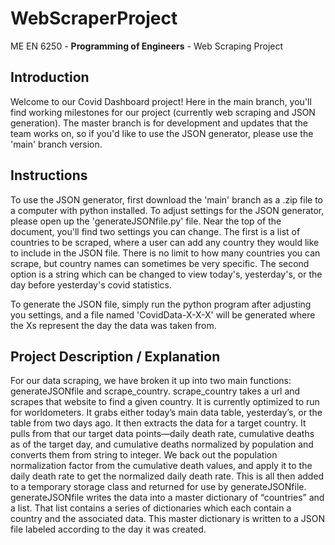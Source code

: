 # WebScraperProject
ME EN 6250 - **Programming of Engineers** - Web Scraping Project

## Introduction
Welcome to our Covid Dashboard project! Here in the main branch, you'll find working milestones for our project (currently web scraping and JSON generation). The master branch is for development and updates that the team works on, so if you'd like to use the JSON generator, please use the 'main' branch version.

## Instructions
To use the JSON generator, first download the 'main' branch as a .zip file to a computer with python installed. To adjust settings for the JSON generator, please open up the 'generateJSONfile.py' file. Near the top of the document, you'll find two settings you can change. The first is a list of countries to be scraped, where a user can add any country they would like to include in the JSON file. There is no limit to how many countries you can scrape, but country names can sometimes be very specific. The second option is a string which can be changed to view today's, yesterday's, or the day before yesterday's covid statistics.

To generate the JSON file, simply run the python program after adjusting you settings, and a file named 'CovidData-X-X-X' will be generated where the Xs represent the day the data was taken from.

## Project Description / Explanation
For our data scraping, we have broken it up into two main functions: generateJSONfile and scrape_country. scrape_country takes a url and scrapes that website to find a given country. It is currently optimized to run for worldometers. It grabs either today’s main data table, yesterday’s, or the table from two days ago. It then extracts the data for a target country. It pulls from that our target data points—daily death rate, cumulative deaths as of the target day, and cumulative deaths normalized by population and converts them from string to integer. We back out the population normalization factor from the cumulative death values, and apply it to the daily death rate to get the normalized daily death rate. This is all then added to a temporary storage class and returned for use by generateJSONfile. generateJSONfile writes the data into a master dictionary of “countries” and a list. That list contains a series of dictionaries which each contain a country and the associated data. This master dictionary is written to a JSON file labeled according to the day it was created.
